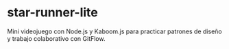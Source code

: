# star-runner-lite
Mini videojuego con Node.js y Kaboom.js para practicar patrones de diseño y trabajo colaborativo con GitFlow.